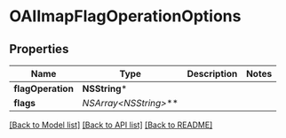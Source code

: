 # OAIImapFlagOperationOptions

## Properties
Name | Type | Description | Notes
------------ | ------------- | ------------- | -------------
**flagOperation** | **NSString*** |  | 
**flags** | **NSArray&lt;NSString*&gt;*** |  | 

[[Back to Model list]](../README#documentation-for-models) [[Back to API list]](../README#documentation-for-api-endpoints) [[Back to README]](../README)


